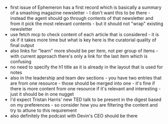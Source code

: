 - first issue of Ephemeron has a first record which is basically a summary of a smashing magazine newsletter - I don't want this to be there - instead the agent should go through contents of that newsletter and from it pick the most relevant contents - but it should not "wrap" existing newsletter
- use fetch mcp to check content of each article that is considered - it is ok if it takes more time but what is key here is the curatorial quality of final output
- also links for "learn" more should be per item, not per group of items - with current approach there's only a link for the last item which is confusing
- no need to specify the h1 title as it is already in the layout that is used for notes
- also in the leadership and team dev sections - you have two entries that are from one resource - those should be merged into one - it's fine if there is more content from one resource if it's relevant and interesting - just it should be in one nugget
- I'd expect Tristan Harris' new TED talk to be present in the digest based on my preferences - so consider how you are filtering the content and try to attune to this requirement
- also definitely the podcast with Devin's CEO should be there